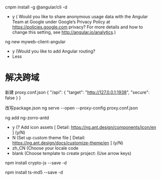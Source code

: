 cnpm install -g @angular/cli -d
- y ( Would you like to share anonymous usage data with the Angular Team at Google under Google’s Privacy Policy at https://policies.google.com privacy? For more details and how to change this setting, see http://angular.io/analytics.)

ng new myweb-client-angular
- y (Would you like to add Angular routing?
- Less

# 解决跨域
新建 proxy.conf.json
{
    "/api": {
        "target": "http://127.0.0.1:1938",
        "secure": false
    }
}

改写package.json
ng serve --open --proxy-config proxy.conf.json

ng add ng-zorro-antd
- y (? Add icon assets [ Detail: https://ng.ant.design/components/icon/en ] (y/N)
- N (Set up custom theme file [ Detail: https://ng.ant.design/docs/customize-theme/en ] (y/N)
- zh_CN (Choose your locale code
- blank (Choose template to create project: (Use arrow keys)

npm install crypto-js --save -d

npm install ts-md5 --save -d
